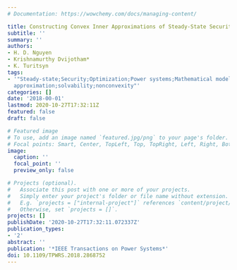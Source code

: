 ```yaml
---
# Documentation: https://wowchemy.com/docs/managing-content/

title: Constructing Convex Inner Approximations of Steady-State Security Regions
subtitle: ''
summary: ''
authors:
- H. D. Nguyen
- Krishnamurthy Dvijotham*
- K. Turitsyn
tags:
- '"Steady-state;Security;Optimization;Power systems;Mathematical model;Jacobian matrices;Uncertainty;Feasibility;OPF;inner
  approximation;solvability;nonconvexity"'
categories: []
date: '2018-00-01'
lastmod: 2020-10-27T17:32:11Z
featured: false
draft: false

# Featured image
# To use, add an image named `featured.jpg/png` to your page's folder.
# Focal points: Smart, Center, TopLeft, Top, TopRight, Left, Right, BottomLeft, Bottom, BottomRight.
image:
  caption: ''
  focal_point: ''
  preview_only: false

# Projects (optional).
#   Associate this post with one or more of your projects.
#   Simply enter your project's folder or file name without extension.
#   E.g. `projects = ["internal-project"]` references `content/project/deep-learning/index.md`.
#   Otherwise, set `projects = []`.
projects: []
publishDate: '2020-10-27T17:32:11.072337Z'
publication_types:
- '2'
abstract: ''
publication: '*IEEE Transactions on Power Systems*'
doi: 10.1109/TPWRS.2018.2868752
---
```

